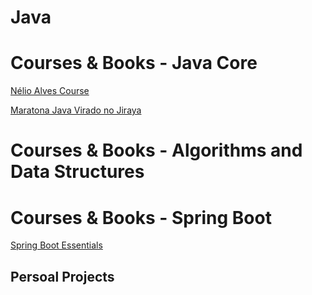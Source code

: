 # Java


# Courses & Books - Java Core

[Nélio Alves Course](https://github.com/thomazllr/java/blob/main/courses/Nelio%20Alves.md) 

[ Maratona Java Virado no Jiraya](https://github.com/thomazllr/java/blob/main/courses/Maratona%20Java.md)


# Courses & Books - Algorithms and Data Structures


# Courses & Books - Spring Boot

[Spring Boot Essentials](https://youtube.com/playlist?list=PL62G310vn6nFBIxp6ZwGnm8xMcGE3VA5H&si=fKufbAoJ0-U3A2tR)

## Persoal Projects

